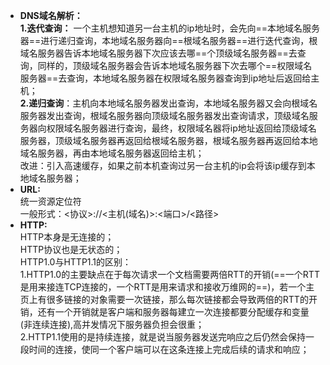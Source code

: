 - **DNS域名解析：**<br/>**1.迭代查询：** 一个主机想知道另一台主机的ip地址时，会先向==本地域名服务器==进行递归查询，本地域名服务器向==根域名服务器==进行迭代查询，根域名服务器告诉本地域名服务器下次应该去哪==个顶级域名服务器==去查询，同样的，顶级域名服务器会告诉本地域名服务器下次去哪个==权限域名服务器==去查询，本地域名服务器在权限域名服务器查询到ip地址后返回给主机；<br/>**2.递归查询**：主机向本地域名服务器发出查询，本地域名服务器又会向根域名服务器发出查询，根域名服务器向顶级域名服务器发出查询请求，顶级域名服务器向权限域名服务器进行查询，最终，权限域名器将ip地址返回给顶级域名服务器，顶级域名服务器再返回给根域名服务器，根域名服务器再返回给本地域名服务器，再由本地域名服务器返回给主机；<br/>改进：引入高速缓存，如果之前本机查询过另一台主机的ip会将该ip缓存到本地域名服务器；
- **URL:**<br/>统一资源定位符<br/>一般形式：<协议>://<主机(域名)>:<端口>/<路径><br/>
- **HTTP:** <br/>HTTP本身是无连接的；<br/>HTTP协议也是无状态的；<br/>HTTP1.0与HTTP1.1的区别：<br/>1.HTTP1.0的主要缺点在于每次请求一个文档需要两倍RTT的开销(==一个RTT是用来接连TCP连接的，一个RTT是用来请求和接收万维网的==)，若一个主页上有很多链接的对象需要一次链接，那么每次链接都会导致两倍的RTT的开销，还有一个开销就是客户端和服务器每建立一次连接都要分配缓存和变量(非连续连接),高并发情况下服务器负担会很重；<br/>2.HTTP1.1使用的是持续连接，就是说当服务器发送完响应之后仍然会保持一段时间的连接，使同一个客户端可以在这条连接上完成后续的请求和响应；